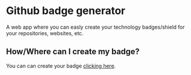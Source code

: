 # Github badge generator
A web app where you can easly create your technology badges/shield for your repositories, websites, etc.

## How/Where can I create my badge?
You can can create your badge [clicking here](https://kykal.github.io/github-badge-generator/).
